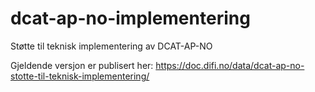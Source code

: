 # dcat-ap-no-implementering
Støtte til teknisk implementering av DCAT-AP-NO

Gjeldende versjon er publisert her: https://doc.difi.no/data/dcat-ap-no-stotte-til-teknisk-implementering/
